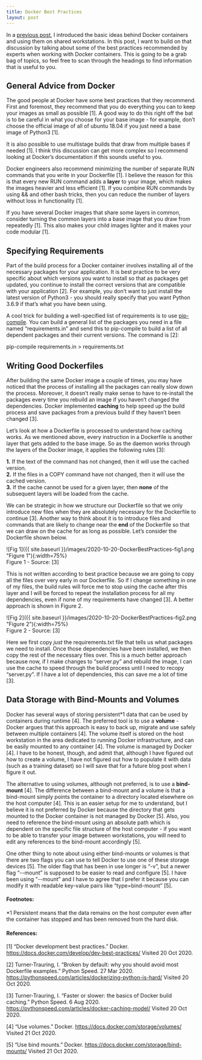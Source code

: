 ```yaml
---
title: Docker Best Practices
layout: post
---
```


In a [previous post](https://sassafras13.github.io/Docker/), I introduced the basic ideas behind Docker containers and using them on shared workstations. In this post, I want to build on that discussion by talking about some of the best practices recommended by experts when working 
with Docker containers. This is going to be a grab bag of topics, so feel free to scan through the headings to find information that is useful to you. 

## General Advice from Docker
The good people at Docker have some best practices that they recommend. First and foremost, they recommend that you do everything you can to keep your images as small as possible [1]. A good way to do this right off the bat is to be careful in what you choose for your base image - for example, don’t choose the official image of all of ubuntu 18.04 if you just need a base image of Python3 [1]. 

It is also possible to use multistage builds that draw from multiple bases if needed [1]. I think this discussion can get more complex so I recommend looking at Docker’s documentation if this sounds useful to you. 

Docker engineers also recommend minimizing the number of separate RUN commands that you write in your Dockerfile [1]. I believe the reason for this is that every new RUN command adds a **layer** to your image, which makes the images heavier and less efficient [1]. If you combine RUN commands by using && and other bash tricks, then you can reduce the number of layers without loss in functionality [1]. 

If you have several Docker images that share some layers in common, consider turning the common layers into a base image that you draw from repeatedly [1]. This also makes your child images lighter and it makes your code modular [1]. 

## Specifying Requirements
Part of the build process for a Docker container involves installing all of the necessary packages for your application. It is best practice to be very specific about which versions you want to install so that as packages get updated, you continue to install the correct versions that are compatible with your application [2]. For example, you don’t want to just install the latest version of Python3 - you should really specify that you want Python 3.6.9 if that’s what you have been using. 

A cool trick for building a well-specified list of requirements is to use [pip-compile](https://github.com/jazzband/pip-tools). You can build a general list of the packages you need in a file named “requirements.in” and send this to pip-compile to build a list of all dependent packages and their current versions. The command is [2]: 

pip-compile requirements.in > requirements.txt

## Writing Good Dockerfiles
After building the same Docker image a couple of times, you may have noticed that the process of installing all the packages can really slow down the process. Moreover, it doesn’t really make sense to have to re-install the packages every time you rebuild an image if you haven’t changed the dependencies. Docker implemented **caching** to help speed up the build process and save packages from a previous build if they haven’t been changed [3]. 

Let’s look at how a Dockerfile is processed to understand how caching works. As we mentioned above, every instruction in a Dockerfile is another layer that gets added to the base image. So as the daemon works through the layers of the Docker image, it applies the following rules [3]: 

**1.** If the text of the command has not changed, then it will use the cached version.     
**2.** If the files in a COPY command have not changed, then it will use the cached version.   
**3.** If the cache cannot be used for a given layer, then **none** of the subsequent layers will be loaded from the cache.    

We can be strategic in how we structure our Dockerfile so that we only introduce new files when they are absolutely necessary for the Dockerfile to continue [3]. Another way to think about it is to introduce files and commands that are likely to change near the **end** of the Dockerfile so that we can draw on the cache for as long as possible. Let’s consider the Dockerfile shown below. 

![Fig 1]({{ site.baseurl }}/images/2020-10-20-DockerBestPractices-fig1.png "Figure 1"){:width=75%}      
Figure 1 - Source: [3]    

This is not written according to best practice because we are going to copy all the files over very early in our Dockerfile. So if I change something in one of my files, the build rules will force me to stop using the cache after this layer and I will be forced to repeat the installation process for all my dependencies, even if none of my requirements have changed [3]. A better approach is shown in Figure 2. 

![Fig 2]({{ site.baseurl }}/images/2020-10-20-DockerBestPractices-fig2.png "Figure 2"){:width=75%}      
Figure 2 - Source: [3]    

Here we first copy _just_ the requirements.txt file that tells us what packages we need to install. Once those dependencies have been installed, we then copy the rest of the necessary files over. This is a much better approach because now, if I make changes to “server.py” and rebuild the image, I can use the cache to speed through the build process until I need to recopy “server.py”. If I have a lot of dependencies, this can save me a lot of time [3]. 

## Data Storage with Bind-Mounts and Volumes

Docker has several ways of storing persistent*1 data that can be used by containers during runtime [4]. The preferred tool is to use a **volume** - Docker argues that this approach is easy to back up, migrate and use safely between multiple containers [4]. The volume itself is stored on the host workstation in the area dedicated to running Docker infrastructure, and can be easily mounted to any container [4]. The volume is managed by Docker [4]. I have to be honest, though, and admit that, although I have figured out how to create a volume, I have not figured out how to populate it with data (such as a training dataset) so I will save that for a future blog post when I figure it out. 

The alternative to using volumes, although not preferred, is to use a **bind-mount** [4]. The difference between a bind-mount and a volume is that a bind-mount simply points the container to a directory located elsewhere on the host computer [4]. This is an easier setup for me to understand, but I believe it is not preferred by Docker because the directory that gets mounted to the Docker container is not managed by Docker [5]. Also, you need to reference the bind-mount using an absolute path which is dependent on the specific file structure of the host computer - if you want to be able to transfer your image between workstations, you will need to edit any references to the bind-mount accordingly [5]. 

One other thing to note about using either bind-mounts or volumes is that there are two flags you can use to tell Docker to use one of these storage devices [5]. The older flag that has been in use longer is “-v”, but a newer flag “--mount” is supposed to be easier to read and configure [5]. I have been using “--mount” and I have to agree that I prefer it because you can modify it with readable key-value pairs like “type=bind-mount” [5]. 

#### Footnotes:
*1 Persistent means that the data remains on the host computer even after the container has stopped and has been removed from the hard disk. 

#### References:
[1] “Docker development best practices.” Docker. <https://docs.docker.com/develop/dev-best-practices/> Visited 20 Oct 2020.

[2] Turner-Trauring, I. “Broken by default: why you should avoid most Dockerfile examples.” Python Speed. 27 Mar 2020. <https://pythonspeed.com/articles/dockerizing-python-is-hard/> Visited 20 Oct 2020. 

[3] Turner-Trauring, I. “Faster or slower: the basics of Docker build caching.” Python Speed. 6 Aug 2020. <https://pythonspeed.com/articles/docker-caching-model/> Visited 20 Oct 2020. 

[4] “Use volumes.” Docker. <https://docs.docker.com/storage/volumes/> Visited 21 Oct 2020.

[5] “Use bind mounts.” Docker. <https://docs.docker.com/storage/bind-mounts/> Visited 21 Oct 2020. 
